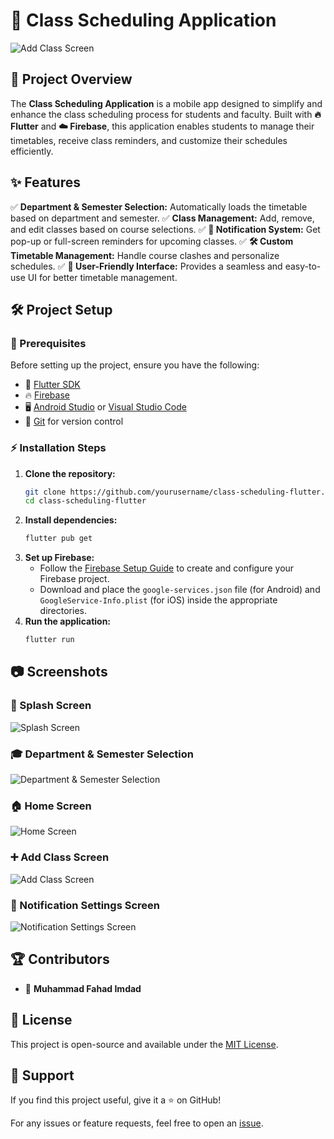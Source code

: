 # 🚀 Class Scheduling Application
![Add Class Screen](screenshots/pic_1.png)
## 📌 Project Overview
The **Class Scheduling Application** is a mobile app designed to simplify and enhance the class scheduling process for students and faculty. Built with **🔥 Flutter** and **☁️ Firebase**, this application enables students to manage their timetables, receive class reminders, and customize their schedules efficiently.

## ✨ Features
✅ **Department & Semester Selection:** Automatically loads the timetable based on department and semester.
✅ **Class Management:** Add, remove, and edit classes based on course selections.
✅ **📅 Notification System:** Get pop-up or full-screen reminders for upcoming classes.
✅ **🛠️ Custom Timetable Management:** Handle course clashes and personalize schedules.
✅ **🎨 User-Friendly Interface:** Provides a seamless and easy-to-use UI for better timetable management.

## 🛠️ Project Setup
### 📌 Prerequisites
Before setting up the project, ensure you have the following:
- 📌 [Flutter SDK](https://flutter.dev/docs/get-started/install)
- 🔥 [Firebase](https://firebase.google.com/docs/web/setup)
- 🖥️ [Android Studio](https://developer.android.com/studio) or [Visual Studio Code](https://code.visualstudio.com)
- 🔗 [Git](https://git-scm.com/) for version control

### ⚡ Installation Steps
1. **Clone the repository:**
   ```sh
   git clone https://github.com/yourusername/class-scheduling-flutter.git
   cd class-scheduling-flutter
   ```
2. **Install dependencies:**
   ```sh
   flutter pub get
   ```
3. **Set up Firebase:**
   - Follow the [Firebase Setup Guide](https://firebase.google.com/docs/web/setup) to create and configure your Firebase project.
   - Download and place the `google-services.json` file (for Android) and `GoogleService-Info.plist` (for iOS) inside the appropriate directories.
4. **Run the application:**
   ```sh
   flutter run
   ```

## 📷 Screenshots
### 🚀 Splash Screen
![Splash Screen](screenshots/Splash%20Screen.png)

### 🎓 Department & Semester Selection
![Department & Semester Selection](screenshots/Department%20&%20Semester%20Selection.png)

### 🏠 Home Screen
![Home Screen](screenshots/Home%20Screen.png)

### ➕ Add Class Screen
![Add Class Screen](screenshots/Add%20Class%20Screen.png)

### 🔔 Notification Settings Screen
![Notification Settings Screen](screenshots/Notification%20Settings%20Screen.png)

## 🏆 Contributors
- 👤 **Muhammad Fahad Imdad**

## 📜 License
This project is open-source and available under the [MIT License](LICENSE).

## 🌟 Support
If you find this project useful, give it a ⭐ on GitHub!

For any issues or feature requests, feel free to open an [issue](https://github.com/yourusername/class-scheduling-flutter/issues).
